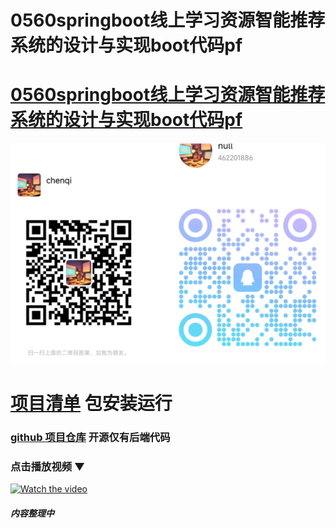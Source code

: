 # 0560springboot线上学习资源智能推荐系统的设计与实现boot代码pf


# [0560springboot线上学习资源智能推荐系统的设计与实现boot代码pf](https://github.com/GraduationProject-springboot/0560springboot)

![picture](https://raw.githubusercontent.com/GraduationProject-springboot/.github/main/img/wx.png)

# [项目清单](https://chenqi1990.site) 包安装运行

### [github 项目仓库](https://github.com/GraduationProject-springboot/allSpringbootProjects) 开源仅有后端代码

### 点击播放视频 ▼
[![Watch the video](https://i.sstatic.net/Vp2cE.png)](https://www.bilibili.com/video/BV1eMbYemE1U?p=59)


#####   内容整理中  











